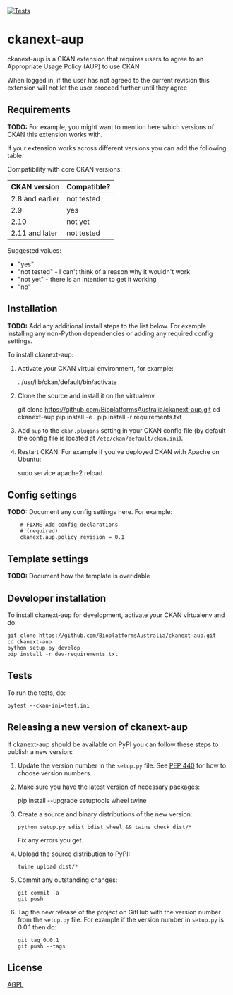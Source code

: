 [![Tests](https://github.com/BioplatformsAustralia/ckanext-aup/workflows/Tests/badge.svg?branch=main)](https://github.com/BioplatformsAustralia/ckanext-aup/actions)

# ckanext-aup

ckanext-aup is a CKAN extension that requires users to agree to an
Appropriate Usage Policy (AUP) to use CKAN

When logged in, if the user has not agreed to the current revision
this extension will not let the user proceed further until they
agree

## Requirements

**TODO:** For example, you might want to mention here which versions of CKAN this
extension works with.

If your extension works across different versions you can add the following table:

Compatibility with core CKAN versions:

| CKAN version    | Compatible?   |
| --------------- | ------------- |
| 2.8 and earlier | not tested    |
| 2.9             | yes           |
| 2.10            | not yet       |
| 2.11 and later  | not tested    |

Suggested values:

* "yes"
* "not tested" - I can't think of a reason why it wouldn't work
* "not yet" - there is an intention to get it working
* "no"


## Installation

**TODO:** Add any additional install steps to the list below.
   For example installing any non-Python dependencies or adding any required
   config settings.

To install ckanext-aup:

1. Activate your CKAN virtual environment, for example:

     . /usr/lib/ckan/default/bin/activate

2. Clone the source and install it on the virtualenv

    git clone https://github.com/BioplatformsAustralia/ckanext-aup.git
    cd ckanext-aup
    pip install -e .
	pip install -r requirements.txt

3. Add `aup` to the `ckan.plugins` setting in your CKAN
   config file (by default the config file is located at
   `/etc/ckan/default/ckan.ini`).

4. Restart CKAN. For example if you've deployed CKAN with Apache on Ubuntu:

     sudo service apache2 reload


## Config settings

**TODO:** Document any config settings here. For example:

        # FIXME Add config declarations
        # (required)
        ckanext.aup.policy_revision = 0.1

## Template settings

**TODO:** Document how the template is overidable

## Developer installation

To install ckanext-aup for development, activate your CKAN virtualenv and
do:

    git clone https://github.com/BioplatformsAustralia/ckanext-aup.git
    cd ckanext-aup
    python setup.py develop
    pip install -r dev-requirements.txt


## Tests

To run the tests, do:

    pytest --ckan-ini=test.ini


## Releasing a new version of ckanext-aup

If ckanext-aup should be available on PyPI you can follow these steps to publish a new version:

1. Update the version number in the `setup.py` file. See [PEP 440](http://legacy.python.org/dev/peps/pep-0440/#public-version-identifiers) for how to choose version numbers.

2. Make sure you have the latest version of necessary packages:

    pip install --upgrade setuptools wheel twine

3. Create a source and binary distributions of the new version:

       python setup.py sdist bdist_wheel && twine check dist/*

   Fix any errors you get.

4. Upload the source distribution to PyPI:

       twine upload dist/*

5. Commit any outstanding changes:

       git commit -a
       git push

6. Tag the new release of the project on GitHub with the version number from
   the `setup.py` file. For example if the version number in `setup.py` is
   0.0.1 then do:

       git tag 0.0.1
       git push --tags

## License

[AGPL](https://www.gnu.org/licenses/agpl-3.0.en.html)
